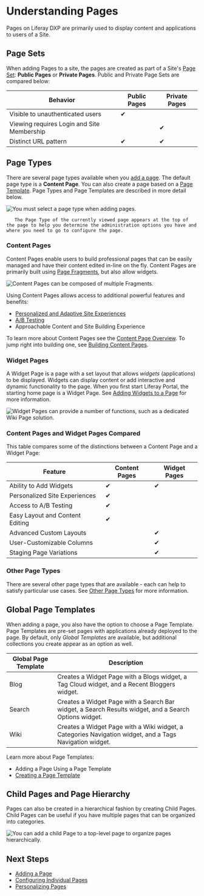 # Understanding Pages

Pages on Liferay DXP are primarily used to display content and applications to users of a Site.

## Page Sets

When adding Pages to a site, the pages are created as part of a Site's [Page Set](./05-configuring-page-sets.md): **Public Pages** or **Private Pages**. Public and Private Page Sets are compared below:

| Behavior | Public Pages | Private Pages |
| --- | --- |---|
| Visible to unauthenticated users | &#10004; |  |
| Viewing requires Login and Site Membership |  | &#10004; |
| Distinct URL pattern | &#10004; | &#10004; |

## Page Types

There are several page types available when you [add a page](./adding-a-page-to-a-site.md). The default page type is a **Content Page**. You can also create a page based on a [Page Template](./07-creating-a-page-template.md). Page Types and Page Templates are described in more detail below.

![You must select a page type when adding pages.](./understanding-pages/images/01.png)

```tip::
   The Page Type of the currently viewed page appears at the top of the page to help you determine the administration options you have and where you need to go to configure the page.
```

### Content Pages

Content Pages enable users to build professional pages that can be easily managed and have their content edited in-line on the fly. Content Pages are primarily built using [Page Fragments](../03-displaying-content/04-using-fragments/page-fragments-intro.md), but also allow widgets.

![Content Pages can be composed of multiple Fragments.](./understanding-pages/images/04.png)

Using Content Pages allows access to additional powerful features and benefits:

* [Personalized and Adaptive Site Experiences](../personalizing-site-experience/introduction-to-personalizing-site-experience.md)
* [A/B Testing](../07-optimizing-sites/02-ab-testing/README.md)
* Approachable Content and Site Building Experience

To learn more about Content Pages see the [Content Page Overview](./content-pages-overview.md). To jump right into building one, see [Building Content Pages](./building-content-pages.md).

### Widget Pages

<!-- Should there be an article that covers layouts and layout templates? -->

A Widget Page is a page with a set layout that allows *widgets* (applications) to be displayed. Widgets can display content or add interactive and dynamic functionality to the page. When you first start Liferay Portal, the starting home page is a Widget Page. See [Adding Widgets to a Page](./adding-widgets-to-a-page.md) for more information.

![Widget Pages can provide a number of functions, such as a dedicated Wiki Page solution.](./understanding-pages/images/05.png)

### Content Pages and Widget Pages Compared

This table compares some of the distinctions between a Content Page and a Widget Page:

| Feature |  Content Pages | Widget Pages |
| --- | --- |---|
| Ability to Add Widgets | &#10004; | &#10004; |
| Personalized Site Experiences | &#10004; |  |
| Access to A/B Testing | &#10004; |  |
| Easy Layout and Content Editing | &#10004; |  |
| Advanced Custom Layouts |  | &#10004; |
| User-Customizable Columns |  | &#10004; |
| Staging Page Variations |  | &#10004; |

### Other Page Types

There are several other page types that are available - each can help to satisfy particular use cases. See [Other Page Types](./other-page-types.md) for more information.

## Global Page Templates

When adding a page, you also have the option to choose a Page Template. Page Templates are pre-set pages with applications already deployed to the page. By default, only *Global Templates* are available, but additional collections you create appear as an option as well.

| Global Page Template | Description |
| --- | --- |
| Blog | Creates a Widget Page with a Blogs widget, a Tag Cloud widget, and a Recent Bloggers widget. |
| Search | Creates a Widget Page with a Search Bar widget, a Search Results widget, and a Search Options widget. |
| Wiki | Creates a Widget Page with a Wiki widget, a Categories Navigation widget, and a Tags Navigation widget. |

Learn more about Page Templates:

* Adding a Page Using a Page Template
* [Creating a Page Template](./07-creating-a-page-template)

## Child Pages and Page Hierarchy

Pages can also be created in a hierarchical fashion by creating Child Pages. Child Pages can be useful if you have multiple pages that can be organized into categories.

![You can add a child Page to a top-level page to organize pages hierarchically.](./understanding-pages/images/06.png)

## Next Steps

* [Adding a Page](./adding-a-page-to-a-site.md)
* [Configuring Individual Pages](./06-configuring-individual-pages.md)
* [Personalizing Pages](./09-personalizing-pages.md)
